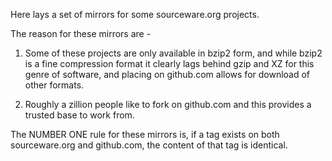 Here lays a set of mirrors for some sourceware.org projects.

The reason for these mirrors are -

1. Some of these projects are only available in bzip2 form, and while bzip2
   is a fine compression format it clearly lags behind gzip and XZ for
   this genre of software, and placing on github.com allows for download of
   other formats.

2. Roughly a zillion people like to fork on github.com and this provides a
   trusted base to work from.

The NUMBER ONE rule for these mirrors is, if a tag exists on both
sourceware.org and github.com, the content of that tag is identical.
